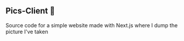 ## Pics-Client 📸

Source code for a simple website made with Next.js where I dump the picture I've taken

